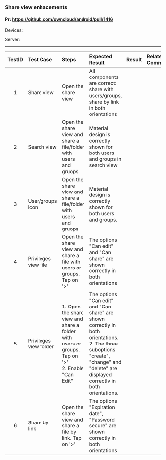 ###  Share view enhacements 

#### Pr: https://github.com/owncloud/android/pull/1416 

Devices:

Server:


---

 
| TestID | Test Case | Steps | Expected Result | Result | Related Comment |
| :----: | :-------- | :---- | :-------------- | :----: | :-------------- |
| 1 | Share view | Open the share view |  All components are correct: share with users/groups, share by link in both orientations |  |  |
| 2 | Search view | Open the share view and share a file/folder with users and gruops|  Material design is correctly shown for both users and groups in search view  |  |  |
| 3 | User/groups icon | Open the share view and share a file/folder with users and gruops|  Material design is correctly shown for both users and groups.  |  |  |
| 4 | Privileges view file | Open the share view and share a file with users or groups. Tap on '>'| The options "Can edit" and "Can share" are shown correctly in both orientations  |  |  |
| 5 | Privileges view folder | 1. Open the share view and share a folder with users or groups. Tap on '>'<br>2. Enable "Can Edit"| The options "Can edit" and "Can share" are shown correctly in both orientations.<br>2. The three suboptions "create", "change" and "delete" are displayed correctly in both orientations.   |  |  |
| 6 | Share by link | Open the share view and share a file by link. Tap on '>'| The options "Expiration date", "Password secure" are shown correctly in both orientations  |  |  |
